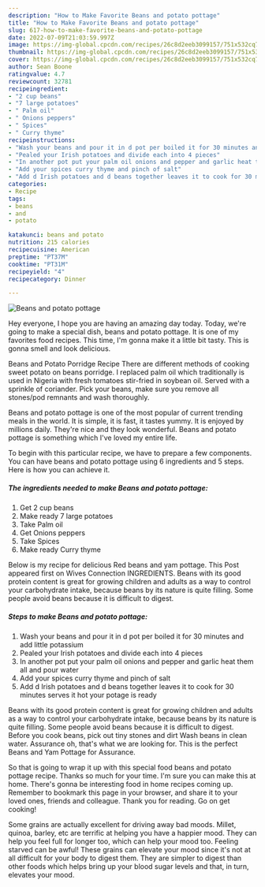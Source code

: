 ```yaml
---
description: "How to Make Favorite Beans and potato pottage"
title: "How to Make Favorite Beans and potato pottage"
slug: 617-how-to-make-favorite-beans-and-potato-pottage
date: 2022-07-09T21:03:59.997Z
image: https://img-global.cpcdn.com/recipes/26c8d2eeb3099157/751x532cq70/beans-and-potato-pottage-recipe-main-photo.jpg
thumbnail: https://img-global.cpcdn.com/recipes/26c8d2eeb3099157/751x532cq70/beans-and-potato-pottage-recipe-main-photo.jpg
cover: https://img-global.cpcdn.com/recipes/26c8d2eeb3099157/751x532cq70/beans-and-potato-pottage-recipe-main-photo.jpg
author: Sean Boone
ratingvalue: 4.7
reviewcount: 32781
recipeingredient:
- "2 cup beans"
- "7 large potatoes"
- " Palm oil"
- " Onions peppers"
- " Spices"
- " Curry thyme"
recipeinstructions:
- "Wash your beans and pour it in d pot per boiled it for 30 minutes and add little potassium"
- "Pealed your Irish potatoes and divide each into 4 pieces"
- "In another pot put your palm oil onions and pepper and garlic heat them all and pour water"
- "Add your spices curry thyme and pinch of salt"
- "Add d Irish potatoes and d beans together leaves it to cook for 30 minutes serves it hot your potage is ready"
categories:
- Recipe
tags:
- beans
- and
- potato

katakunci: beans and potato 
nutrition: 215 calories
recipecuisine: American
preptime: "PT37M"
cooktime: "PT31M"
recipeyield: "4"
recipecategory: Dinner

---
```



![Beans and potato pottage](https://img-global.cpcdn.com/recipes/26c8d2eeb3099157/751x532cq70/beans-and-potato-pottage-recipe-main-photo.jpg)

Hey everyone, I hope you are having an amazing day today. Today, we're going to make a special dish, beans and potato pottage. It is one of my favorites food recipes. This time, I'm gonna make it a little bit tasty. This is gonna smell and look delicious.

Beans and Potato Porridge Recipe There are different methods of cooking sweet potato on beans porridge. I replaced palm oil which traditionally is used in Nigeria with fresh tomatoes stir-fried in soybean oil. Served with a sprinkle of coriander. Pick your beans, make sure you remove all stones/pod remnants and wash thoroughly.

Beans and potato pottage is one of the most popular of current trending meals in the world. It is simple, it is fast, it tastes yummy. It is enjoyed by millions daily. They're nice and they look wonderful. Beans and potato pottage is something which I've loved my entire life.


To begin with this particular recipe, we have to prepare a few components. You can have beans and potato pottage using 6 ingredients and 5 steps. Here is how you can achieve it.

<!--inarticleads1-->

##### The ingredients needed to make Beans and potato pottage:

1. Get 2 cup beans
1. Make ready 7 large potatoes
1. Take  Palm oil
1. Get  Onions peppers
1. Take  Spices
1. Make ready  Curry thyme


Below is my recipe for delicious Red beans and yam pottage. This Post appeared first on Wives Connection INGREDIENTS. Beans with its good protein content is great for growing children and adults as a way to control your carbohydrate intake, because beans by its nature is quite filling. Some people avoid beans because it is difficult to digest. 

<!--inarticleads2-->

##### Steps to make Beans and potato pottage:

1. Wash your beans and pour it in d pot per boiled it for 30 minutes and add little potassium
1. Pealed your Irish potatoes and divide each into 4 pieces
1. In another pot put your palm oil onions and pepper and garlic heat them all and pour water
1. Add your spices curry thyme and pinch of salt
1. Add d Irish potatoes and d beans together leaves it to cook for 30 minutes serves it hot your potage is ready


Beans with its good protein content is great for growing children and adults as a way to control your carbohydrate intake, because beans by its nature is quite filling. Some people avoid beans because it is difficult to digest. Before you cook beans, pick out tiny stones and dirt Wash beans in clean water. Assurance oh, that&#39;s what we are looking for. This is the perfect Beans and Yam Pottage for Assurance. 

So that is going to wrap it up with this special food beans and potato pottage recipe. Thanks so much for your time. I'm sure you can make this at home. There's gonna be interesting food in home recipes coming up. Remember to bookmark this page in your browser, and share it to your loved ones, friends and colleague. Thank you for reading. Go on get cooking!

Some grains are actually excellent for driving away bad moods. Millet, quinoa, barley, etc are terrific at helping you have a happier mood. They can help you feel full for longer too, which can help your mood too. Feeling starved can be awful! These grains can elevate your mood since it's not at all difficult for your body to digest them. They are simpler to digest than other foods which helps bring up your blood sugar levels and that, in turn, elevates your mood.
